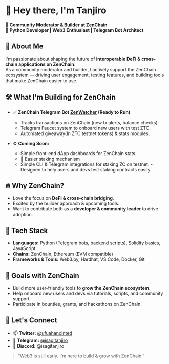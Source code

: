 # 👋 Hey there, I'm Tanjiro

🚀 **Community Moderator & Builder at [ZenChain](https://www.zenchain.io/)**  
🐍 **Python Developer | Web3 Enthusiast | Telegram Bot Architect**


## 🌱 About Me
I'm passionate about shaping the future of **interoperable DeFi & cross-chain applications on ZenChain**.  
As a community moderator and builder, I actively support the ZenChain ecosystem — driving user engagement, testing features, and building tools that make ZenChain easier to use.


## 🛠️ What I'm Building for ZenChain
- ✅ **ZenChain Telegram Bot [ZenWatcher](https://t.me/zenchain_watcher_bot) (Ready to Run)**  
  - Tracks transactions on ZenChain (new tx alerts, balance checks).  
  - Telegram Faucet system to onboard new users with test ZTC.  
  - Automated giveaway(In ZTC testnet tokens) & stats modules.

- ⚙️ **Coming Soon:**  
  - Simple front-end dApp dashboards for ZenChain stats.
  - 💎 Easier staking mechanism
   - Simple CLI & Telegram integrations for staking ZC on testnet.
   -Designed to help users and devs test staking contracts easily.


## 🔥 Why ZenChain?
- Love the focus on **DeFi & cross-chain bridging**.  
- Excited by the builder approach & upcoming tools.  
- Want to contribute both as a **developer & community leader** to drive adoption.


## 🧰 Tech Stack
- **Languages:** Python (Telegram bots, backend scripts), Solidity basics, JavaScript
- **Chains:** ZenChain, Ethereum (EVM compatible)
- **Frameworks & Tools:** Web3.py, Hardhat, VS Code, Docker, Git


## 🌟 Goals with ZenChain
- Build more user-friendly tools to **grow the ZenChain ecosystem**.  
- Help onboard new users and devs via tutorials, scripts, and community support.  
- Participate in bounties, grants, and hackathons on ZenChain.


## 🚀 Let's Connect
- 📫 **Twitter:** [@ufuahanointed](https://twitter.com/ufuahanointed)
- 💬 **Telegram:** [@isagitanjiro](https://t.me/isagitanjiro)
- 🤝 **Discord:** @isagitanjiro


> “Web3 is still early. I'm here to build & grow with ZenChain.”
